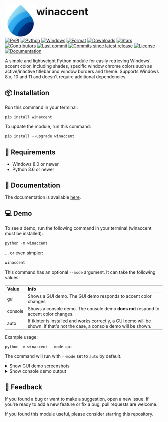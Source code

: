 <div id="toc">
    <ul style="list-style: none; padding: 0px;">
        <h1>
            <summary>
                <h><img src="https://raw.githubusercontent.com/Valer100/winaccent/refs/heads/main/assets/logo/logo_fluent.svg" height=100 alt="winaccent logo" align="left"/><h3>winaccent</h3></h>
            </summary>
            <p></p>
        </h1>
    </ul>
</div>
<br>

[![PyPI](https://img.shields.io/pypi/v/winaccent)](https://pypi.org/project/winaccent/)
[![Python](https://img.shields.io/badge/python-3.6+-blue)]()
[![Windows](https://img.shields.io/badge/windows-vista+-blue)]()
[![Format](https://img.shields.io/pypi/format/winaccent)](https://pypi.org/project/winaccent/)
[![Downloads](https://img.shields.io/pepy/dt/winaccent)](https://pypi.org/project/winaccent/)
[![Stars](https://img.shields.io/github/stars/Valer100/winaccent?style=flat&color=yellow)](https://github.com/Valer100/winaccent/stargazers)
[![Contributors](https://img.shields.io/github/contributors/Valer100/winaccent)](https://github.com/Valer100/winaccent/graphs/contributors)
[![Last commit](https://img.shields.io/github/last-commit/Valer100/winaccent)](https://github.com/Valer100/winaccent/commits/main)
[![Commits since latest release](https://img.shields.io/github/commits-since/Valer100/winaccent/latest)](https://github.com/Valer100/winaccent/commits/main)
[![License](https://img.shields.io/github/license/Valer100/winaccent)](https://github.com/Valer100/winaccent/blob/main/LICENSE)
[![Documentation](https://img.shields.io/badge/documentation-here-blue)](https://valer100.github.io/winaccent)

A simple and lightweight Python module for easily retrieving Windows' accent color, including shades, specific window chrome colors such as active/inactive titlebar and window borders and theme. Supports Windows 8.x, 10 and 11 and doesn't require additional dependencies.

## 📦 Installation
Run this command in your terminal:

```
pip install winaccent
```

To update the module, run this command:

```
pip install --upgrade winaccent
```

## 📝 Requirements
- Windows 8.0 or newer
- Python 3.6 or newer

## 📜 Documentation
The documentation is available [here](https://valer100.github.io/winaccent).

## 💻 Demo
To see a demo, run the following command in your terminal (winaccent must be installed):

```powershell
python -m winaccent
```

... or even simpler:

```powershell
winaccent
```

This command has an optional `--mode` argument. It can take the following values:

| Value | Info |
|:------|:-----|
| gui | Shows a GUI demo. The GUI demo responds to accent color changes. |
| console | Shows a console demo. The console demo **does not** respond to accent color changes. |
| auto | If tkinter is installed and works correctly, a GUI demo will be shown. If that's not the case, a console demo will be shown. |

Example usage:

```
python -m winaccent --mode gui
```

The command will run with `--mode` set to `auto` by default.

<details>
<summary>Show GUI demo screenshots</summary>
<br>


| Windows version | Light mode | Dark mode |
|:---------------:|:----------:|:---------:|
| Windows 11      | ![Windows 11 default](https://github.com/Valer100/winaccent/blob/main/assets/demo4/win11.png?raw=true) | ![Windows 11 default dark](https://github.com/Valer100/winaccent/blob/main/assets/demo4/win11_dark.png?raw=true) |
| Windows 10      | ![Windows 10 default](https://github.com/Valer100/winaccent/blob/main/assets/demo4/win10.png?raw=true) | ![Windows 10 default dark](https://github.com/Valer100/winaccent/blob/main/assets/demo4/win10_dark.png?raw=true) |
| Windows 8.x     | ![Windows 8.x default](https://github.com/Valer100/winaccent/blob/main/assets/demo4/win8.png?raw=true) | |
| Windows 7       | ![Windows 7 default](https://github.com/Valer100/winaccent/blob/main/assets/demo4/win7.png?raw=true) | |
| Windows Vista   | ![Windows vista default](https://github.com/Valer100/winaccent/blob/main/assets/demo4/winvista.png?raw=true) | |


</details>

<details>
<summary>Show console demo output</summary>
<br>

```
winaccent 2.2.0
===============

Accent palette
--------------

accent_light_3:               #99EBFF
accent_light_2:               #4CC2FF
accent_light_1:               #0091F8
accent_normal:                #0078D4
accent_dark_1:                #0067C0
accent_dark_2:                #003E92
accent_dark_3:                #001A68

accent_menu:                  #0078D4


Window chrome
-------------

is_titlebar_colored:          False
titlebar_active:              #F3F3F3
titlebar_active_text:         #000000
titlebar_inactive:            #F3F3F3
titlebar_inactive_text:       #929292
window_border_active:         #757575
window_border_inactive:       #757575


Start Menu
----------

is_start_menu_colored:        False
start_menu:                   #242424


Taskbar
-------

is_taskbar_colored:           False
taskbar:                      #1C1C1C
is_taskbar_center_aligned:    True
is_taskbar_auto_hiding:       False


UI Appearance
-------------

transparency_effects_enabled: True
apps_use_light_theme:         False
system_uses_light_theme:      False


Environment
-----------

Windows 11 Professional 64bit (Build 26100)
Python 3.11.9 64bit (final)
Loaded submodule: _win_10.py
Full support: True
```
</details>


## 🤩 Feedback
If you found a bug or want to make a suggestion, open a new issue. If you're ready to add a new feature or fix a bug, pull requests are welcome.

If you found this module useful, please consider starring this repository.
